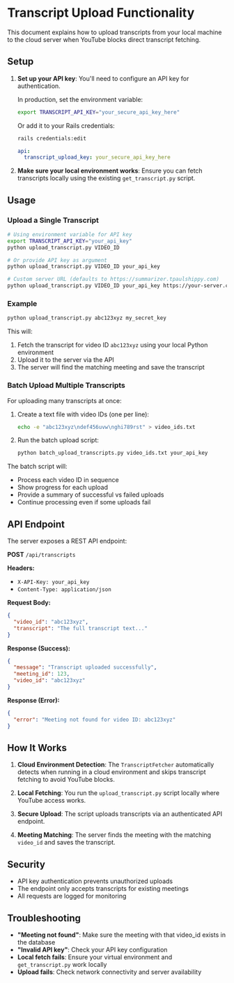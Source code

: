 # Transcript Upload Functionality

This document explains how to upload transcripts from your local machine to the cloud server when YouTube blocks direct transcript fetching.

## Setup

1. **Set up your API key**: You'll need to configure an API key for authentication.

   In production, set the environment variable:
   ```bash
   export TRANSCRIPT_API_KEY="your_secure_api_key_here"
   ```

   Or add it to your Rails credentials:
   ```bash
   rails credentials:edit
   ```
   ```yaml
   api:
     transcript_upload_key: your_secure_api_key_here
   ```

2. **Make sure your local environment works**: Ensure you can fetch transcripts locally using the existing `get_transcript.py` script.

## Usage

### Upload a Single Transcript

```bash
# Using environment variable for API key
export TRANSCRIPT_API_KEY="your_api_key"
python upload_transcript.py VIDEO_ID

# Or provide API key as argument
python upload_transcript.py VIDEO_ID your_api_key

# Custom server URL (defaults to https://summarizer.tpaulshippy.com)
python upload_transcript.py VIDEO_ID your_api_key https://your-server.com
```

### Example

```bash
python upload_transcript.py abc123xyz my_secret_key
```

This will:
1. Fetch the transcript for video ID `abc123xyz` using your local Python environment
2. Upload it to the server via the API
3. The server will find the matching meeting and save the transcript

### Batch Upload Multiple Transcripts

For uploading many transcripts at once:

1. Create a text file with video IDs (one per line):
   ```bash
   echo -e "abc123xyz\ndef456uvw\nghi789rst" > video_ids.txt
   ```

2. Run the batch upload script:
   ```bash
   python batch_upload_transcripts.py video_ids.txt your_api_key
   ```

The batch script will:
- Process each video ID in sequence
- Show progress for each upload
- Provide a summary of successful vs failed uploads
- Continue processing even if some uploads fail

## API Endpoint

The server exposes a REST API endpoint:

**POST** `/api/transcripts`

**Headers:**
- `X-API-Key: your_api_key`
- `Content-Type: application/json`

**Request Body:**
```json
{
  "video_id": "abc123xyz",
  "transcript": "The full transcript text..."
}
```

**Response (Success):**
```json
{
  "message": "Transcript uploaded successfully",
  "meeting_id": 123,
  "video_id": "abc123xyz"
}
```

**Response (Error):**
```json
{
  "error": "Meeting not found for video ID: abc123xyz"
}
```

## How It Works

1. **Cloud Environment Detection**: The `TranscriptFetcher` automatically detects when running in a cloud environment and skips transcript fetching to avoid YouTube blocks.

2. **Local Fetching**: You run the `upload_transcript.py` script locally where YouTube access works.

3. **Secure Upload**: The script uploads transcripts via an authenticated API endpoint.

4. **Meeting Matching**: The server finds the meeting with the matching `video_id` and saves the transcript.

## Security

- API key authentication prevents unauthorized uploads
- The endpoint only accepts transcripts for existing meetings
- All requests are logged for monitoring

## Troubleshooting

- **"Meeting not found"**: Make sure the meeting with that video_id exists in the database
- **"Invalid API key"**: Check your API key configuration
- **Local fetch fails**: Ensure your virtual environment and `get_transcript.py` work locally
- **Upload fails**: Check network connectivity and server availability
